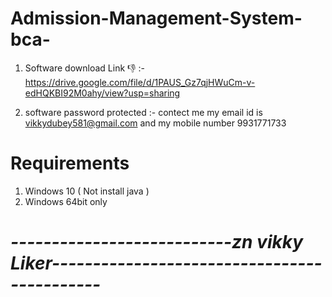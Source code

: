 # Admission-Management-System-bca-

1. Software download Link  👎 :-    https://drive.google.com/file/d/1PAUS_Gz7qjHWuCm-v-edHQKBI92M0ahy/view?usp=sharing

2. software password protected :-   contect me my email  id is  vikkydubey581@gmail.com and my  mobile number 9931771733


# Requirements 

1.  Windows 10 ( Not install java )
2.  Windows 64bit only




# *---------------------------zn  vikky  Liker--------------------------------------------*
